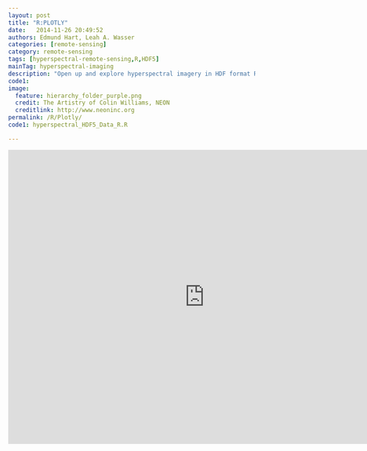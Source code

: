 ```yaml
---
layout: post
title: "R:PLOTLY"
date:   2014-11-26 20:49:52
authors: Edmund Hart, Leah A. Wasser
categories: [remote-sensing]
category: remote-sensing
tags: [hyperspectral-remote-sensing,R,HDF5]
mainTag: hyperspectral-imaging
description: "Open up and explore hyperspectral imagery in HDF format R."
code1: 
image:
  feature: hierarchy_folder_purple.png
  credit: The Artistry of Colin Williams, NEON
  creditlink: http://www.neoninc.org
permalink: /R/Plotly/
code1: hyperspectral_HDF5_Data_R.R

---
```




<iframe width="800" height="600" frameborder="0" seamless="seamless" scrolling="no" src="https://plot.ly/~leahawasser/0.embed?width=800&height=600"></iframe>
